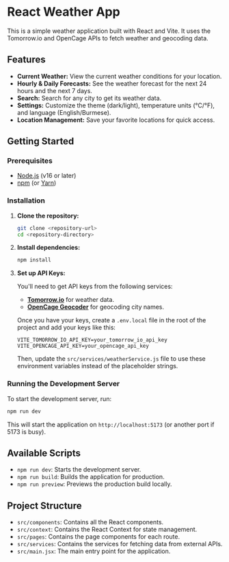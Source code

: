 # React Weather App

This is a simple weather application built with React and Vite. It uses the Tomorrow.io and OpenCage APIs to fetch weather and geocoding data.

## Features

*   **Current Weather:** View the current weather conditions for your location.
*   **Hourly & Daily Forecasts:** See the weather forecast for the next 24 hours and the next 7 days.
*   **Search:** Search for any city to get its weather data.
*   **Settings:** Customize the theme (dark/light), temperature units (°C/°F), and language (English/Burmese).
*   **Location Management:** Save your favorite locations for quick access.

## Getting Started

### Prerequisites

*   [Node.js](https://nodejs.org/) (v16 or later)
*   [npm](https://www.npmjs.com/) (or [Yarn](https://yarnpkg.com/))

### Installation

1.  **Clone the repository:**
    ```bash
    git clone <repository-url>
    cd <repository-directory>
    ```

2.  **Install dependencies:**
    ```bash
    npm install
    ```

3.  **Set up API Keys:**

    You'll need to get API keys from the following services:

    *   [**Tomorrow.io**](https://www.tomorrow.io/weather-api/) for weather data.
    *   [**OpenCage Geocoder**](https://opencagedata.com/) for geocoding city names.

    Once you have your keys, create a `.env.local` file in the root of the project and add your keys like this:

    ```
    VITE_TOMORROW_IO_API_KEY=your_tomorrow_io_api_key
    VITE_OPENCAGE_API_KEY=your_opencage_api_key
    ```

    Then, update the `src/services/weatherService.js` file to use these environment variables instead of the placeholder strings.

### Running the Development Server

To start the development server, run:

```bash
npm run dev
```

This will start the application on `http://localhost:5173` (or another port if 5173 is busy).

## Available Scripts

*   `npm run dev`: Starts the development server.
*   `npm run build`: Builds the application for production.
*   `npm run preview`: Previews the production build locally.

## Project Structure

*   `src/components`: Contains all the React components.
*   `src/context`: Contains the React Context for state management.
*   `src/pages`: Contains the page components for each route.
*   `src/services`: Contains the services for fetching data from external APIs.
*   `src/main.jsx`: The main entry point for the application.
